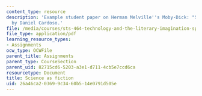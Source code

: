 ```yaml
---
content_type: resource
description: 'Example student paper on Herman Melville''s Moby-Dick: "Science as fiction,"
  by Daniel Cardoso.'
file: /media/courses/sts-464-technology-and-the-literary-imagination-spring-2008/26a46ca203699c3460b514e0791d505e_dcardoso_wk7.pdf
file_type: application/pdf
learning_resource_types:
- Assignments
ocw_type: OCWFile
parent_title: Assignments
parent_type: CourseSection
parent_uid: 82715cd6-5203-a3e1-d711-4cb5e7ccd6ca
resourcetype: Document
title: Science as fiction
uid: 26a46ca2-0369-9c34-60b5-14e0791d505e
---
```

